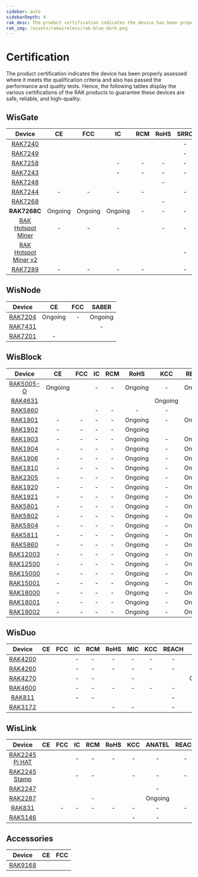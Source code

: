 ```yaml
---
sidebar: auto
sidebarDepth: 4
rak_desc: The product certification indicates the device has been properly assessed where it meets the qualification criteria and also has passed the performance and quality tests. Hence, the following tables display the various certifications of the RAK products to guarantee these devices are safe, reliable, and high-quality.
rak_img: /assets/rakwireless/rak-blue-dark.png
---
```


# Certification

The product certification indicates the device has been properly assessed where it meets the qualification criteria and also has passed the performance and quality tests. Hence, the following tables display the various certifications of the RAK products to guarantee these devices are safe, reliable, and high-quality.

## WisGate

|                                                     Device                                                     |                                                            CE                                                            |                                                            FCC                                                            |                                                        IC                                                         |                                                            RCM                                                            |                                                                   RoHS                                                                   |                                              SRRC                                               |   MIC   |                                                            KCC                                                            |  OFCA   |                                                            IMDA                                                            |                                                         ANATEL                                                          |                                              Ukraine                                               |                                                            IP67                                                            |                                                            UKCA                                                            |                                                          REACH                                                          |   JRL   |   EAC   |   FAC   |   FSB   | SUBTEL  |   NOM   | IFETEL  |  BSMI   |                                                            NCC                                                            |   MIC   |                                                            ERP                                                            |                                                            NTC                                                            |   RAC   |   FSS   |  SABER  |  METI   |
| :------------------------------------------------------------------------------------------------------------: | :----------------------------------------------------------------------------------------------------------------------: | :-----------------------------------------------------------------------------------------------------------------------: | :---------------------------------------------------------------------------------------------------------------: | :-----------------------------------------------------------------------------------------------------------------------: | :--------------------------------------------------------------------------------------------------------------------------------------: | :---------------------------------------------------------------------------------------------: | :-----: | :-----------------------------------------------------------------------------------------------------------------------: | :-----: | :------------------------------------------------------------------------------------------------------------------------: | :---------------------------------------------------------------------------------------------------------------------: | :------------------------------------------------------------------------------------------------: | :------------------------------------------------------------------------------------------------------------------------: | :------------------------------------------------------------------------------------------------------------------------: | :---------------------------------------------------------------------------------------------------------------------: | :-----: | :-----: | :-----: | :-----: | :-----: | :-----: | :-----: | :-----: | :-----------------------------------------------------------------------------------------------------------------------: | :-----: | :-----------------------------------------------------------------------------------------------------------------------: | :-----------------------------------------------------------------------------------------------------------------------: | :-----: | :-----: | :-----: | :-----: |
|             <a href="/Product-Categories/WisGate/RAK7240/Overview/" target="_blank"> RAK7240 </a>              |           [](https://downloads.rakwireless.com/LoRa/RAK7240/Certification-Report/RAK7240_CE_certification.pdf)           |            [](https://downloads.rakwireless.com/LoRa/RAK7240/Certification-Report/RAK7240_FCC_Certificate.zip)            |        [](https://downloads.rakwireless.com/LoRa/RAK7240/Certification-Report/RAK7249_RAK7240_IC_Cert.pdf)        |            [](https://downloads.rakwireless.com/LoRa/RAK7240/Certification-Report/RAK7240-RCM_Test_Report.zip)            |              [](https://downloads.rakwireless.com/LoRa/RAK7240/Certification-Report/RAK-ROHS-ATL202011241747R01-Report.pdf)              |                                                -                                                |    -    |                                                             -                                                             |    -    |                                                             -                                                              | [](https://downloads.rakwireless.com/LoRa/RAK7240/Certification-Report/RAK7240_Anatel_Certificado%2017194-20-10145.pdf) |                                                 -                                                  |                                                             -                                                              |                                                             -                                                              |                                                            -                                                            |    -    |    -    |    -    |    -    |    -    |    -    |    -    |    -    |                                                             -                                                             |    -    |                                                             -                                                             |                                                             -                                                             |    -    |    -    |    -    |    -    |
|             <a href="/Product-Categories/WisGate/RAK7249/Overview/" target="_blank"> RAK7249 </a>              |     [](https://downloads.rakwireless.com/LoRa/DIY-Gateway-RAK7249/Certification-Report/RAK7249_CE_certification.pdf)     |      [](https://downloads.rakwireless.com/LoRa/DIY-Gateway-RAK7249/Certification-Report/RAK7249_FCC_Certificate.zip)      |  [](https://downloads.rakwireless.com/LoRa/DIY-Gateway-RAK7249/Certification-Report/RAK7249_RAK7240_IC_Cert.pdf)  |      [](https://downloads.rakwireless.com/LoRa/DIY-Gateway-RAK7249/Certification-Report/RAK7249-RCM_Test_Report.zip)      |      [](https://downloads.rakwireless.com/LoRa/DIY-Gateway-RAK7249/Certification-Report/RAK7249-ROHS-ATL20191105773R01-Report.pdf)       |                                                -                                                |    -    |                                                             -                                                             |    -    |                                                             -                                                              |                                                            -                                                            |                                                 -                                                  | [](https://downloads.rakwireless.com/LoRa/DIY-Gateway-RAK7249/Certification-Report/RAK7249_Enclosure_IP67_Test_Report.pdf) |                                                             -                                                              |      [](https://downloads.rakwireless.com/LoRa/DIY-Gateway-RAK7249/Certification-Report/RAK7249_REACH_Report.PDF)       |    -    | Ongoing | Ongoing | Ongoing |    -    |    -    |    -    |    -    |                                                             -                                                             |    -    |                                                             -                                                             |                                                             -                                                             | Ongoing | Ongoing |    -    |    -    |
|             <a href="/Product-Categories/WisGate/RAK7258/Overview/" target="_blank"> RAK7258 </a>              |    [](https://downloads.rakwireless.com/LoRa/Indoor-Gateway-RAK7258/Certification-Report/RAK7258_CE_Certificate.zip)     |    [](https://downloads.rakwireless.com/LoRa/Indoor-Gateway-RAK7258/Certification-Report/RAK7258_FCC_Certificate.zip)     |                                                         -                                                         |                                                             -                                                             |                                                                    -                                                                     |                                                -                                                |    -    | [](https://downloads.rakwireless.com/LoRa/Indoor-Gateway-RAK7258/Certification-Report/RAK7258%20_%20KC_certification.pdf) |    -    |                                                             -                                                              |                                                            -                                                            |                                                 -                                                  |                                                             -                                                              |                                                             -                                                              |                                                            -                                                            |    -    |    -    |    -    |    -    |    -    |    -    |    -    |    -    |                                                             -                                                             |    -    |                                                             -                                                             |                                                             -                                                             |    -    |    -    | Ongoing |    -    |
|             <a href="/Product-Categories/WisGate/RAK7243/Overview/" target="_blank"> RAK7243 </a>              |   [](https://downloads.rakwireless.com/LoRa/Pilot-Gateway-Pro-RAK7243/Certification-Report/RAK7243_CE_Certificate.zip)   |   [](https://downloads.rakwireless.com/LoRa/Pilot-Gateway-Pro-RAK7243/Certification-Report/RAK7243_FCC_Certificate.zip)   |                                                         -                                                         |                                                             -                                                             |                                                                    -                                                                     |                                                -                                                |    -    |                                                             -                                                             |    -    |                                                             -                                                              |                                                            -                                                            |                                                 -                                                  |                                                             -                                                              |                                                             -                                                              |                                                            -                                                            |    -    |    -    |    -    |    -    |    -    |    -    |    -    |    -    |                                                             -                                                             |    -    |                                                             -                                                             |                                                             -                                                             |    -    |    -    |    -    |    -    |
|             <a href="/Product-Categories/WisGate/RAK7248/Overview/" target="_blank"> RAK7248 </a>              |              [](https://downloads.rakwireless.com/LoRa/RAK7248/Certification/RAK7248_CE_Certification.zip)               |              [](https://downloads.rakwireless.com/LoRa/RAK7248/Certification/RAK7248_FCC_Certification.zip)               |           [](https://downloads.rakwireless.com/LoRa/RAK7248/Certification/RAK7248_IC_Certification.zip)           |              [](https://downloads.rakwireless.com/LoRa/RAK7248/Certification/RAK7248_RCM_Certification.rar)               |                                                                    -                                                                     | [](https://downloads.rakwireless.com/LoRa/RAK7248/Certification/RAK7248_SRRC_certification.zip) |    -    |                                                          Ongoing                                                          | Ongoing |              [](https://downloads.rakwireless.com/LoRa/RAK7248/Certification/RAK7248_IMDA_Certification.zip)               |                                                            -                                                            | [](https://downloads.rakwireless.com/LoRa/RAK7248/Certification/RAK7248_Ukraine_Certification.rar) |                                                             -                                                              |                                                             -                                                              |                                                            -                                                            |    -    |    -    |    -    |    -    |    -    |    -    |    -    |    -    |                                                             -                                                             |    -    |                                                             -                                                             |                                                             -                                                             |    -    |    -    |    -    |    -    |
|             <a href="/Product-Categories/WisGate/RAK7244/Overview/" target="_blank"> RAK7244 </a>              |                                                            -                                                             |                                                             -                                                             |                                                         -                                                         |                                                             -                                                             | [](https://downloads.rakwireless.com/LoRa/Developer-LoRaWAN-Gateway-RAK7244%26RAK7244P/Certification/ROHS-ATL202012091807R01-Report.pdf) |                                                -                                                |    -    |                                                             -                                                             |    -    |                                                             -                                                              |                                                            -                                                            |                                                 -                                                  |                                                             -                                                              |                                                             -                                                              |                                                            -                                                            |    -    |    -    |    -    |    -    |    -    |    -    |    -    |    -    |                                                             -                                                             |    -    |                                                             -                                                             |                                                             -                                                             |    -    |    -    |    -    |    -    |
|             <a href="/Product-Categories/WisGate/RAK7268/Overview/" target="_blank"> RAK7268 </a>              |               [](https://downloads.rakwireless.com/LoRa/RAK7268/Certification/RAK7268RAK7268C_CE_Cert.zip)               |                   [](https://downloads.rakwireless.com/LoRa/RAK7268/Certification/RAK7268_FCC_cert.zip)                   |               [](https://downloads.rakwireless.com/LoRa/RAK7268/Certification/RAK7268_IC_cert.zip)                |           [](https://downloads.rakwireless.com/LoRa/RAK7268/Certification/RCM%C2%A0cert_RAK7268%26RAK7268C.pdf)           |                                                                    -                                                                     |        [](https://downloads.rakwireless.com/LoRa/RAK7268/Certification/RAK7268_SRRC.pdf)        |    -    |         [](https://downloads.rakwireless.com/LoRa/RAK7268/Certification/RAK7268_RAK7268C_KC%20certification.pdf)          |    -    |                                                             -                                                              |                [](https://downloads.rakwireless.com/LoRa/RAK7268/Certification/RAK7268_ANATEL_cert.zip)                 |                                                 -                                                  |                                                             -                                                              |                                                             -                                                              |                                                            -                                                            |    -    |    -    |    -    |    -    |    -    |    -    |    -    |    -    |                                                             -                                                             |    -    |                                                             -                                                             |                                                             -                                                             |    -    |    -    |    -    |    -    |
|                                                  **RAK7268C**                                                  |                                                         Ongoing                                                          |                                                          Ongoing                                                          |                                                      Ongoing                                                      |                                                             -                                                             |                                                                    -                                                                     |                                                -                                                |    -    |                                                             -                                                             |    -    |                                                             -                                                              |                                                            -                                                            |                                                 -                                                  |                                                             -                                                              |                                                             -                                                              |                                                            -                                                            |    -    |    -    |    -    |    -    |    -    |    -    |    -    |    -    |                                                             -                                                             |    -    |                                                             -                                                             |                                                             -                                                             |    -    |    -    |    -    |    -    |
|   <a href="/Product-Categories/WisGate/RAK-Hotspot-Miner/Overview/" target="_blank"> RAK Hotspot Miner </a>    |                                                            -                                                             |                                                             -                                                             |                                                         -                                                         | [](https://downloads.rakwireless.com/LoRa/RAK_Hotspot_Miner/Certification/RAK7248_HotspotMinerV2.0_RCM_Certification.pdf) |                                                                    -                                                                     |                                                -                                                |    -    | [](https://downloads.rakwireless.com/LoRa/RAK_Hotspot_Miner/Certification/RAK7248_HotspotMinerV2.0_KC_Certification.pdf)  |    -    |                                                             -                                                              |                                                            -                                                            |                                                 -                                                  |                                                             -                                                              |                                                             -                                                              |                                                            -                                                            |    -    |    -    |    -    |    -    |    -    |    -    |    -    |    -    |                                                             -                                                             |    -    |                                                             -                                                             |                                                             -                                                             |    -    |    -    |    -    |    -    |
| <a href="/Product-Categories/WisGate/RAK-Hotspot-Miner-v2/Overview/" target="_blank"> RAK Hotspot Miner v2</a> | [](https://downloads.rakwireless.com/LoRa/RAK_Hotspot_Miner/Certification/RAK7248_HotspotMinerV2.0_CE_Certification.pdf) | [](https://downloads.rakwireless.com/LoRa/RAK_Hotspot_Miner/Certification/RAK7248_HotspotMinerV2.0_FCC_Certification.pdf) | [](https://downloads.rakwireless.com/LoRa/RAK_Hotspot_Miner/Certification/RAK7248_HotspotMinerV2.0_IC_Report.pdf) | [](https://downloads.rakwireless.com/LoRa/RAK_Hotspot_Miner/Certification/RAK7248_HotspotMinerV2.0_RCM_Certification.pdf) |         [](https://downloads.rakwireless.com/LoRa/RAK_Hotspot_Miner/Certification/RAK7248_HotspotMinerV2.0_CE__ROHS_REPORT.pdf)          |                                                -                                                | Ongoing | [](https://downloads.rakwireless.com/LoRa/RAK_Hotspot_Miner/Certification/RAK7248_HotspotMinerV2.0_KC_Certification.pdf)  |    -    | [](https://downloads.rakwireless.com/LoRa/RAK_Hotspot_Miner/Certification/RAK7248_HotspotMinerV2.0_IMDA_Certification.zip) |                                                            -                                                            |                                                 -                                                  |                                                             -                                                              | [](https://downloads.rakwireless.com/LoRa/RAK_Hotspot_Miner/Certification/RAK7248_HotspotMinerV2.0_UKCA_Certification.pdf) | [](https://downloads.rakwireless.com/LoRa/RAK_Hotspot_Miner/Certification/RAK7248_HotspotMinerV2.0_CE_REACH_REPORT.PDF) | Ongoing |    -    |    -    |    -    | Ongoing | Ongoing | Ongoing | Ongoing | [](https://downloads.rakwireless.com/LoRa/RAK_Hotspot_Miner/Certification/RAK7248_HotspotMinerV2.0_NCC_Certification.pdf) | Ongoing | [](https://downloads.rakwireless.com/LoRa/RAK_Hotspot_Miner/Certification/RAK7248_HotspotMinerV2.0_ERP_Certification.pdf) | [](https://downloads.rakwireless.com/LoRa/RAK_Hotspot_Miner/Certification/RAK7248_HotspotMinerV2.0_NTC_Certification.jpg) |    -    |    -    |    -    | Ongoing |
|             <a href="/Product-Categories/WisGate/RAK7289/Overview/" target="_blank"> RAK7289 </a>              |                                                            -                                                             |                                                             -                                                             |                                                         -                                                         |                                                             -                                                             |                 [](https://downloads.rakwireless.com/LoRa/RAK7289/Certification/RAK7289C_RAK7289_RoHS_Certification.pdf)                 |                                                -                                                |    -    |                                                             -                                                             |    -    |                                                             -                                                              |                                                            -                                                            |                                                 -                                                  |                                                             -                                                              |                                                             -                                                              |        [](https://downloads.rakwireless.com/LoRa/RAK7289/Certification/RAK7289C_RAK7289_REACH_Certification.pdf)        |    -    |    -    |    -    |    -    |    -    |    -    |    -    |    -    |                                                             -                                                             |    -    |                                                             -                                                             |                                                             -                                                             |    -    |    -    |    -    |    -    |


## WisNode

|                                        Device                                         |                                                 CE                                                 |                                                 FCC                                                 |  SABER  |
| :-----------------------------------------------------------------------------------: | :------------------------------------------------------------------------------------------------: | :-------------------------------------------------------------------------------------------------: | :-----: |
| <a href="/Product-Categories/WisNode/RAK7204/Overview/" target="_blank"> RAK7204 </a> |                                              Ongoing                                               |                                                  -                                                  | Ongoing |
| <a href="/Product-Categories/WisNode/RAK7431/Overview/" target="_blank"> RAK7431 </a> | [](https://downloads.rakwireless.com/LoRa/RAK7431/Certification-Report/RAK7431_CE_Certificate.zip) | [](https://downloads.rakwireless.com/LoRa/RAK7431/Certification-Report/RAK7431_FCC_Certificate.zip) |    -    |
| <a href="/Product-Categories/WisNode/RAK7204/Overview/" target="_blank"> RAK7201 </a> |                                                 -                                                  |   [](https://downloads.rakwireless.com/LoRa/RAK7201/Certification/RAK7201_FCC_Certification.pdf)    |         |


## WisBlock

|                                           Device                                           |                                              CE                                               |                                                                               FCC                                                                               |                                                   IC                                                   |                                          RCM                                          |                                               RoHS                                               |   KCC   |  REACH  |                                                                           EMC                                                                            |                                                 KC                                                 |
| :----------------------------------------------------------------------------------------: | :-------------------------------------------------------------------------------------------: | :-------------------------------------------------------------------------------------------------------------------------------------------------------------: | :----------------------------------------------------------------------------------------------------: | :-----------------------------------------------------------------------------------: | :----------------------------------------------------------------------------------------------: | :-----: | :-----: | :------------------------------------------------------------------------------------------------------------------------------------------------------: | :------------------------------------------------------------------------------------------------: |
| <a href="/Product-Categories/WisBlock/RAK5005-O/Overview/" target="_blank"> RAK5005-O </a> |                                            Ongoing                                            | [](https://downloads.rakwireless.com/LoRa/WisBlock/RAK5005-O/Certification/RSZ201124006-EM-00%C2%A0FCC%C2%A0Part%C2%A015B%C2%A0SDoC%26ICES-003%C2%A0Report.pdf) |                                                   -                                                    |                                           -                                           |                                             Ongoing                                              |    -    | Ongoing | [](https://downloads.rakwireless.com/LoRa/WisBlock/RAK5005-O/Certification/RSZ201124006-EM-01%20EN%2055032%26EN%2055035%26EN%2061000%20EMC%20Report.pdf) |                                                 -                                                  |
|   <a href="/Product-Categories/WisBlock/RAK4631/Overview/" target="_blank"> RAK4631 </a>   |  [](https://downloads.rakwireless.com/LoRa/RAK4630/Certification/RAK4630RAK4631_CE_Cert.zip)  |                                  [](https://downloads.rakwireless.com/LoRa/RAK4630/Certification/RAK4630RAK4631_FCC_Cert.zip)                                   | [](https://downloads.rakwireless.com/LoRa/WisBlock/RAK4631/Certification/RAK4631_IC_Certification.pdf) | [](https://downloads.rakwireless.com/LoRa/RAK4630/Certification/RAK4630_RCM_cert.pdf) | [](https://downloads.rakwireless.com/LoRa/RAK4630/Certification/RAK4630RAK4631rohs%20report.pdf) | Ongoing |    -    |                                                                            -                                                                             | [](https://downloads.rakwireless.com/LoRa/RAK4630/Certification/RAK4630RAK4631_KC_certificate.pdf) |
|   <a href="/Product-Categories/WisBlock/RAK5860/Overview/" target="_blank"> RAK5860 </a>   | [](https://downloads.rakwireless.com/LoRa/WisBlock/RAK5860/Certification/RAK5860_CE_Cert.zip) |               [](https://downloads.rakwireless.com/LoRa/WisBlock/RAK5860/Certification/Shenzhen%20Rakwireless%202AF6B-RAK5860%20FCC%20Grant.pdf)                |                                                   -                                                    |                                           -                                           |                                                -                                                 |    -    |    -    |                                                                            -                                                                             |                                                 -                                                  |
|   <a href="/Product-Categories/WisBlock/RAK1901/Overview/" target="_blank"> RAK1901 </a>   |                                               -                                               |                                                                                -                                                                                |                                                   -                                                    |                                           -                                           |                                             Ongoing                                              |    -    | Ongoing |                                                                            -                                                                             |                                                 -                                                  |
|   <a href="/Product-Categories/WisBlock/RAK1902/Overview/" target="_blank"> RAK1902 </a>   |                                               -                                               |                                                                                -                                                                                |                                                   -                                                    |                                           -                                           |                                             Ongoing                                              |         |    -    |                                                                         Ongoing                                                                          |                                                 -                                                  |
|   <a href="/Product-Categories/WisBlock/RAK1903/Overview/" target="_blank"> RAK1903 </a>   |                                               -                                               |                                                                                -                                                                                |                                                   -                                                    |                                           -                                           |                                             Ongoing                                              |    -    | Ongoing |                                                                            -                                                                             |                                                 -                                                  |
|   <a href="/Product-Categories/WisBlock/RAK1904/Overview/" target="_blank"> RAK1904 </a>   |                                               -                                               |                                                                                -                                                                                |                                                   -                                                    |                                           -                                           |                                             Ongoing                                              |    -    | Ongoing |                                                                            -                                                                             |                                                 -                                                  |
|   <a href="/Product-Categories/WisBlock/RAK1906/Overview/" target="_blank"> RAK1906 </a>   |                                               -                                               |                                                                                -                                                                                |                                                   -                                                    |                                           -                                           |                                             Ongoing                                              |    -    | Ongoing |                                                                            -                                                                             |                                                 -                                                  |
|   <a href="/Product-Categories/WisBlock/RAK1910/Overview/" target="_blank"> RAK1910 </a>   |                                               -                                               |                                                                                -                                                                                |                                                   -                                                    |                                           -                                           |                                             Ongoing                                              |    -    | Ongoing |                                                                            -                                                                             |                                                 -                                                  |
|   <a href="/Product-Categories/WisBlock/RAK2305/Overview/" target="_blank"> RAK2305 </a>   |                                               -                                               |                                                                                -                                                                                |                                                   -                                                    |                                           -                                           |                                             Ongoing                                              |    -    | Ongoing |                                                                            -                                                                             |                                                 -                                                  |
|   <a href="/Product-Categories/WisBlock/RAK1920/Overview/" target="_blank"> RAK1920 </a>   |                                               -                                               |                                                                                -                                                                                |                                                   -                                                    |                                           -                                           |                                             Ongoing                                              |    -    | Ongoing |                                                                            -                                                                             |                                                 -                                                  |
|   <a href="/Product-Categories/WisBlock/RAK1921/Overview/" target="_blank"> RAK1921 </a>   |                                               -                                               |                                                                                -                                                                                |                                                   -                                                    |                                           -                                           |                                             Ongoing                                              |    -    | Ongoing |                                                                            -                                                                             |                                                 -                                                  |
|   <a href="/Product-Categories/WisBlock/RAK5801/Overview/" target="_blank"> RAK5801 </a>   |                                               -                                               |                                                                                -                                                                                |                                                   -                                                    |                                           -                                           |                                             Ongoing                                              |    -    | Ongoing |                                                                            -                                                                             |                                                 -                                                  |
|   <a href="/Product-Categories/WisBlock/RAK5802/Overview/" target="_blank"> RAK5802 </a>   |                                               -                                               |                                                                                -                                                                                |                                                   -                                                    |                                           -                                           |                                             Ongoing                                              |    -    | Ongoing |                                                                            -                                                                             |                                                 -                                                  |
|   <a href="/Product-Categories/WisBlock/RAK5804/Overview/" target="_blank"> RAK5804 </a>   |                                               -                                               |                                                                                -                                                                                |                                                   -                                                    |                                           -                                           |                                             Ongoing                                              |    -    | Ongoing |                                                                            -                                                                             |                                                 -                                                  |
|   <a href="/Product-Categories/WisBlock/RAK5811/Overview/" target="_blank"> RAK5811 </a>   |                                               -                                               |                                                                                -                                                                                |                                                   -                                                    |                                           -                                           |                                             Ongoing                                              |    -    | Ongoing |                                                                            -                                                                             |                                                 -                                                  |
|   <a href="/Product-Categories/WisBlock/RAK5860/Overview/" target="_blank"> RAK5860 </a>   |                                               -                                               |                                                                                -                                                                                |                                                   -                                                    |                                           -                                           |                                             Ongoing                                              |    -    | Ongoing |                                                                            -                                                                             |                                                 -                                                  |
|  <a href="/Product-Categories/WisBlock/RAK12003/Overview/" target="_blank"> RAK12003 </a>  |                                               -                                               |                                                                                -                                                                                |                                                   -                                                    |                                           -                                           |                                             Ongoing                                              |    -    | Ongoing |                                                                            -                                                                             |                                                 -                                                  |
|  <a href="/Product-Categories/WisBlock/RAK12500/Overview/" target="_blank"> RAK12500 </a>  |                                               -                                               |                                                                                -                                                                                |                                                   -                                                    |                                           -                                           |                                             Ongoing                                              |    -    | Ongoing |                                                                            -                                                                             |                                                 -                                                  |
|  <a href="/Product-Categories/WisBlock/RAK15000/Overview/" target="_blank"> RAK15000 </a>  |                                               -                                               |                                                                                -                                                                                |                                                   -                                                    |                                           -                                           |                                             Ongoing                                              |    -    | Ongoing |                                                                            -                                                                             |                                                 -                                                  |
|  <a href="/Product-Categories/WisBlock/RAK15001/Overview/" target="_blank"> RAK15001 </a>  |                                               -                                               |                                                                                -                                                                                |                                                   -                                                    |                                           -                                           |                                             Ongoing                                              |    -    | Ongoing |                                                                            -                                                                             |                                                 -                                                  |
|  <a href="/Product-Categories/WisBlock/RAK18000/Overview/" target="_blank"> RAK18000 </a>  |                                               -                                               |                                                                                -                                                                                |                                                   -                                                    |                                           -                                           |                                             Ongoing                                              |    -    | Ongoing |                                                                            -                                                                             |                                                 -                                                  |
|  <a href="/Product-Categories/WisBlock/RAK18001/Overview/" target="_blank"> RAK18001 </a>  |                                               -                                               |                                                                                -                                                                                |                                                   -                                                    |                                           -                                           |                                             Ongoing                                              |    -    | Ongoing |                                                                            -                                                                             |                                                 -                                                  |
|  <a href="/Product-Categories/WisBlock/RAK19002/Overview/" target="_blank"> RAK19002 </a>  |                                               -                                               |                                                                                -                                                                                |                                                   -                                                    |                                           -                                           |                                             Ongoing                                              |    -    | Ongoing |                                                                            -                                                                             |                                                 -                                                  |



## WisDuo

|                                           Device                                            |                                                         CE                                                         |                                                    FCC                                                     |                                              IC                                               |   RCM   |                                                    RoHS                                                     |                                                    MIC                                                     |                                                     KCC                                                      |                                                     REACH                                                     |   JRL   |   EMC   |                                              UKCA                                               |
| :-----------------------------------------------------------------------------------------: | :----------------------------------------------------------------------------------------------------------------: | :--------------------------------------------------------------------------------------------------------: | :-------------------------------------------------------------------------------------------: | :-----: | :---------------------------------------------------------------------------------------------------------: | :--------------------------------------------------------------------------------------------------------: | :----------------------------------------------------------------------------------------------------------: | :-----------------------------------------------------------------------------------------------------------: | :-----: | :-----: | :---------------------------------------------------------------------------------------------: |
| <a href="/Product-Categories/WisDuo/RAK4200-Module/Overview/" target="_blank"> RAK4200 </a> |        [](https://downloads.rakwireless.com/LoRa/RAK4200/Certification-Report/RAK4200H_CE_Certificate.zip)         |   [](https://downloads.rakwireless.com/LoRa/RAK4200/Certification-Report/RAK4200_FCC_certification.zip)    |                                               -                                               |    -    |                                                      -                                                      |                                                     -                                                      |                                                      -                                                       |                                                       -                                                       |    -    |    -    |                                                -                                                |
| <a href="/Product-Categories/WisDuo/RAK4260-Module/Overview/" target="_blank"> RAK4260 </a> | [](https://downloads.rakwireless.com/LoRa/RAK4260/Certification-Report/RAK4260H-CE-ATL20191108787-Certificate.pdf) | [](https://downloads.rakwireless.com/LoRa/RAK4260/Certification-Report/RAK4260H-FCC-2AF6B-Certificate.pdf) |                                               -                                               |    -    |                                                      -                                                      |                                                     -                                                      |                                                      -                                                       |                                                       -                                                       |    -    |    -    |                                                -                                                |
| <a href="/Product-Categories/WisDuo/RAK4270-Module/Overview/" target="_blank"> RAK4270 </a> |           [](https://downloads.rakwireless.com/LoRa/RAK4270/Certification-Report/CE%20Certification.zip)           |      [](https://downloads.rakwireless.com/LoRa/RAK4270/Certification-Report/FCC%20Certification.zip)       |                                               -                                               |    -    |     [](https://downloads.rakwireless.com/LoRa/RAK4270/Certification-Report/RoHS%20168304609a%20001.pdf)     |                                                     -                                                      |      [](https://downloads.rakwireless.com/LoRa/RAK4270/Certification-Report/RAK4270%28H%29_KC_cert.pdf)      | [](https://downloads.rakwireless.com/LoRa/RAK4270/Certification-Report/REACH%20168304609b%20001-212SVHCs.pdf) | Ongoing | Ongoing |                                                -                                                |
| <a href="/Product-Categories/WisDuo/RAK4600-Module/Overview/" target="_blank"> RAK4600 </a> |         [](https://downloads.rakwireless.com/LoRa/RAK4600/Certification/RAK4600%20CE%20Certification.zip)          |     [](https://downloads.rakwireless.com/LoRa/RAK4600/Certification/RAK4600%20FCC%20Certification.zip)     |                                               -                                               |    -    |                                                      -                                                      |                                                     -                                                      |                                                      -                                                       |                                                       -                                                       |    -    |    -    |                                                -                                                |
|  <a href="/Product-Categories/WisDuo/RAK811-Module/Overview/" target="_blank"> RAK811 </a>  |       [](https://downloads.rakwireless.com/LoRa/RAK811/Certification_Report/RAK811%20CE%20Certification.rar)       | [](https://downloads.rakwireless.com/LoRa/RAK811/Certification_Report/RAK811%C2%A0FCC%20Certification.rar) |                                               -                                               |    -    | [](https://downloads.rakwireless.com/LoRa/RAK811/Certification_Report/RAK811%C2%A0ROSH%20Certification.rar) | [](https://downloads.rakwireless.com/LoRa/RAK811/Certification_Report/RAK811%C2%A0MIC%20Certification.rar) | [](https://downloads.rakwireless.com/LoRa/RAK811/Certification_Report/RAK811_KCC%C2%A0%28Certificate%29.pdf) |                                                       -                                                       |    -    |    -    |                                                -                                                |
| <a href="/Product-Categories/WisDuo/RAK3172-Module/Overview/" target="_blank"> RAK3172 </a> |           [](https://downloads.rakwireless.com/LoRa/RAK3172/Certification/RAK3172_CE_certification.pdf)            |       [](https://downloads.rakwireless.com/LoRa/RAK3172/Certification/RAK3172_FCC_certification.zip)       | [](https://downloads.rakwireless.com/LoRa/RAK3172/Certification/RAK3172_ISED_Certificate.pdf) | [](https://downloads.rakwireless.com/LoRa/RAK3172/Certification/RAK3172_RCM_certification.pdf) |                                                      -                                                      |        -            |        [](https://downloads.rakwireless.com/LoRa/RAK3172/Certification/RAK3172_KC_Certification.pdf)         |                                                       -                                                       | [](https://downloads.rakwireless.com/LoRa/RAK3172/Certification/RAK3172_JRL_certfication.pdf)  |    -    | [](https://downloads.rakwireless.com/LoRa/RAK3172/Certification/RAK3172_UKCA_certification.pdf) |


## WisLink

|                                                  Device                                                   |                                                               CE                                                                |                                                                           FCC                                                                           |                                                       IC                                                        |                                                             RCM                                                             |                                                               RoHS                                                               |                                                      KCC                                                      | ANATEL  |                                                               REACH                                                               |                                              UKCA                                               |
| :-------------------------------------------------------------------------------------------------------: | :-----------------------------------------------------------------------------------------------------------------------------: | :-----------------------------------------------------------------------------------------------------------------------------------------------------: | :-------------------------------------------------------------------------------------------------------------: | :-------------------------------------------------------------------------------------------------------------------------: | :------------------------------------------------------------------------------------------------------------------------------: | :-----------------------------------------------------------------------------------------------------------: | :-----: | :-------------------------------------------------------------------------------------------------------------------------------: | :---------------------------------------------------------------------------------------------: |
|    <a href="/Product-Categories/WisLink/RAK2245-Pi-HAT/Overview/" target="_blank"> RAK2245 Pi HAT </a>    |        [](https://downloads.rakwireless.com/LoRa/RAK2245-Pi-HAT/Certification-Report/RAK2245_Pi_HAT_CE_Certificate.zip)         |                    [](https://downloads.rakwireless.com/LoRa/RAK2245-Pi-HAT/Certification-Report/RAK2245_Pi_HAT_FCC_Certificate.zip)                    |                                                        -                                                        |                                                              -                                                              |                                                                -                                                                 |                                                       -                                                       |    -    |                                                                 -                                                                 |                                                -                                                |
| <a href="/Product-Categories/WisLink/RAK2245-Stamp-Edition/Overview/" target="_blank"> RAK2245 Stamp </a> |               [](https://downloads.rakwireless.com/LoRa/RAK2245/Certification-Report/RAK2245_CE_Certificate.zip)                |                           [](https://downloads.rakwireless.com/LoRa/RAK2245/Certification-Report/RAK2245_FCC_Certificate.zip)                           |                                                        -                                                        |                                                              -                                                              |            [](https://downloads.rakwireless.com/LoRa/RAK2245/Certification-Report/ROHS-ATL202012091808R01-Report.pdf)            |                                                       -                                                       |    -    |                                                                 -                                                                 |                                                -                                                |
|           <a href="/Product-Categories/WisLink/RAK2247/Overview/" target="_blank"> RAK2247 </a>           |              [](https://downloads.rakwireless.com/LoRa/RAK2247-Mini-PCIe/Certification-Report/RAK2247_CE_CERT.zip)              | [](https://downloads.rakwireless.com/LoRa/RAK2247-Mini-PCIe/Certification-Report/Shenzhen%20Rakwireless%202AF6B-RAK2247%20FCC%20Grant%20%28C2PC%29.pdf) | [](https://downloads.rakwireless.com/LoRa/RAK2247-Mini-PCIe/Certification-Report/RAK2247_IC_certificate%20.zip) | [](https://downloads.rakwireless.com/LoRa/RAK2247-Mini-PCIe/Certification-Report/RAK2247-RCM-Declaration-of-Conformity.pdf) | [](https://downloads.rakwireless.com/LoRa/RAK2247-Mini-PCIe/Certification-Report/RAK2247_rohs_SZX20-030350-01_EC_21312990_F.PDF) | [](https://downloads.rakwireless.com/LoRa/RAK2247-Mini-PCIe/Certification-Report/RAK2247_KC_Certificate.zip)  |    -    | [](https://downloads.rakwireless.com/LoRa/RAK2247-Mini-PCIe/Certification-Report/RAK2247_reach_SZX20-030354-02_EC_21312991_F.pdf) |                                                -                                                |
|           <a href="/Product-Categories/WisLink/RAK2287/Overview/" target="_blank"> RAK2287 </a>           |           [](https://downloads.rakwireless.com/LoRa/RAK2287-Mini-PCIe/Certification/RAK2287%20CE%20certification.zip)           |                      [](https://downloads.rakwireless.com/LoRa/RAK2287-Mini-PCIe/Certification/RAK2287%20FCC%20certification.zip)                       |   [](https://downloads.rakwireless.com/LoRa/RAK2287-Mini-PCIe/Certification/RAK2287%20IC%20certification.zip)   |                                                              -                                                              |            [](https://downloads.rakwireless.com/LoRa/RAK2287-Mini-PCIe/Certification-Report/2287%20rohs%20report.pdf)            | [](https://downloads.rakwireless.com/LoRa/RAK2287-Mini-PCIe/Certification-Report/RAK2287_KCC_Certificate.zip) | Ongoing |            [](https://downloads.rakwireless.com/LoRa/RAK2287-Mini-PCIe/Certification-Report/2287%20reach%20report.pdf)            |                                                -                                                |
|            <a href="/Product-Categories/WisLink/RAK831/Overview/" target="_blank"> RAK831 </a>            | [](https://downloads.rakwireless.com/LoRa/RAK831-LoRa-Gateway/Certification-Report/CE%20Label%20and%20Label%20location_RED.pdf) |                                                                            -                                                                            |                                                        -                                                        |                                                              -                                                              |                                                                -                                                                 |                                                       -                                                       |    -    |                                                                 -                                                                 |                                                -                                                |
|           <a href="/Product-Categories/WisLink/RAK5146/Overview/" target="_blank"> RAK5146 </a>           |                  [](https://downloads.rakwireless.com/LoRa/RAK5146/Certification/RAK5146_CE_Certification.zip)                  |                             [](https://downloads.rakwireless.com/LoRa/RAK5146/Certification/RAK5146_FCC_Certification.zip)                              |          [](https://downloads.rakwireless.com/LoRa/RAK5146/Certification/RAK5146_IC_Certification.pdf)          |               [](https://downloads.rakwireless.com/LoRa/RAK5146/Certification/RAK5146_RCM_Certification.pdf)                |                 [](https://downloads.rakwireless.com/LoRa/RAK5146/Certification/RAK5146_RoHS_Certification.pdf)                  |                                                       -                                                       |    -    |                 [](https://downloads.rakwireless.com/LoRa/RAK5146/Certification/RAK5146_REACH_Certification.pdf)                  | [](https://downloads.rakwireless.com/LoRa/RAK5146/Certification/RAK5146_UKCA_Certification.zip) |


## Accessories 

|                                          Device                                           |                                                  CE                                                  |                                                  FCC                                                  |
| :---------------------------------------------------------------------------------------: | :--------------------------------------------------------------------------------------------------: | :---------------------------------------------------------------------------------------------------: |
| <a href="/Product-Categories/Accessories/RAK9168/Overview/" target="_blank"> RAK9168 </a> | [](https://downloads.rakwireless.com/Accessories/RAK9168/Certification/RAK9168_CE_Certification.zip) | [](https://downloads.rakwireless.com/Accessories/RAK9168/Certification/RAK9168_FCC_Certification.zip) |
